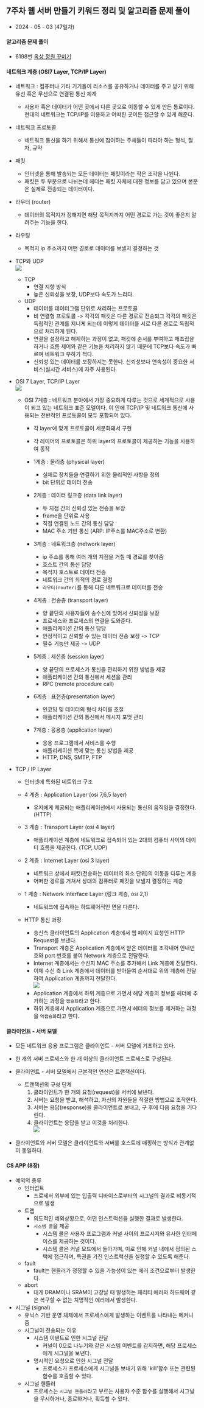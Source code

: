 ## 7주차 웹 서버 만들기 키워드 정리 및 알고리즘 문제 풀이

- 2024 - 05 - 03 (47일차)

#### 알고리즘 문제 풀이

- 6198번 [옥상 정원 꾸미기](https://github.com/dongyeoppp/Jungle_TIL/blob/main/jungle_week07/bk_6198.py)

#### 네트워크 계층 (OSI7 Layer, TCP/IP Layer)

- 네트워크 : 컴퓨터나 기타 기기들이 리소스를 공유하거나 데이터를 주고 받기 위해 유선 혹은 무선으로 연결된 통신 체계
  - 사용자 혹은 데이터가 어떤 곳에서 다른 곳으로 이동할 수 있게 만든 통로이다. 현대의 네트워크는 TCP/IP를 이용하고 어떠한 곳이든 접근할 수 있게 해준다.
- 네트워크 프로토콜

  - 네트워크 통신을 하기 위해서 통신에 참여하는 주체들이 따라야 하는 형식, 절차, 규약

- 패킷
  - 인터넷을 통해 발송되는 모든 데이터는 패킷이라는 작은 조각을 나뉜다.
  - 패킷은 두 부분으로 나뉘는데 헤더는 패킷 자체에 대한 정보를 담고 있으며 본문은 실제로 전송되는 데이터이다.
- 라우터 (router)
  - 데이터의 목적지가 정해지면 해당 목적지까지 어떤 경로로 가는 것이 좋은지 알려주는 기능을 한다.
- 라우팅

  - 목적지 ip 주소까지 어떤 경로로 데이터를 보낼지 결정하는 것

- TCP와 UDP  
   <img src="./img/image3.png">

  - TCP
    - 연결 지향 방식
    - 높은 신뢰성을 보장, UDP보다 속도가 느리다.
  - UDP
    - 데이터를 데이터그램 단위로 처리하는 프로토콜
    - 비 연결형 프로토콜 -> 각각의 패킷은 다른 경로로 전송되그 각각의 패킷은 독립적인 관계를 지니게 되는데 이렇게 데이터를 서로 다른 경로로 독립적으로 처리하게 된다.
    - 연결을 설정하고 해제하는 과정이 없고, 패킷에 순서를 부여하고 재조립을 하거나 흐름 제어와 같은 기능을 처리하지 않기 때문에 TCP보다 속도가 빠르며 네트워크 부하가 적다.
    - 신뢰성 있는 데이터를 보장하지는 못한다. 신뢰성보다 연속성이 중요한 서비스(실시간 서비스)에 자주 사용된다.

- OSI 7 Layer, TCP/IP Layer  
   <img src="./img/image1.png">

  - OSI 7계층 : 네트워크 분야에서 가장 중요하게 다루는 것으로 세계적으로 사용이 되고 있는 네트워크 표준 모델이다. 이 안에 TCP/IP 및 네트워크 통신에 사용되는 전반적인 프로토콜이 모두 포함되어 있다.

    - 각 layer에 맞게 프로토콜이 세분화돼서 구현
    - 각 레이어의 프로토콜은 하위 layer의 프로토콜이 제공하는 기능을 사용하여 동작

    - 1계층 : 물리층 (physical layer)
      - 실제로 장치들을 연결하기 위한 물리적인 사항을 정의
      - bit 단위로 데이터 전송
    - 2계층 : 데이터 링크층 (data link layer)

      - 두 지점 간의 신뢰성 있는 전송을 보장
      - frame을 단위로 사용
      - 직접 연결된 노드 간의 통신 담당
      - MAC 주소 기반 통신 (ARP: IP주소를 MAC주소로 변환)

    - 3계층 : 네트워크층 (network layer)

      - ip 주소를 통해 여러 개의 지점을 거칠 때 경로를 찾아줌
      - 호스트 간의 통신 담당
      - 목적지 호스트로 데이터 전송
      - 네트워크 간의 최적의 경로 결정
      - `라우터(router)`를 통해 다른 네트워크로 데이터를 전송

    - 4계층 : 전송층 (transport layer)

      - 양 끝단의 사용자들이 송수신에 있어서 신뢰성을 보장
      - 프로세스와 프로세스의 연결을 도와준다.
      - 애플리케이션 간의 통신 담당
      - 안정적이고 신뢰할 수 있는 데이터 전송 보장 -> TCP
      - 필수 기능만 제공 -> UDP

    - 5계층 : 세션층 (session layer)
      - 양 끝단의 프로세스가 통신을 관리하기 위한 방법을 제공
      - 애플리케이션 간의 통신에서 세션을 관리
      - RPC (remote procedure call)
    - 6계층 : 표현층(presentation layer)
      - 인코딩 및 데이터의 형식 차이를 조절
      - 애플리케이션 간의 통신에서 메시지 포맷 관리
    - 7계층 : 응용층 (application layer)
      - 응용 프로그램에서 서비스를 수행
      - 애플리케이션 목에 맞는 통신 방법을 제공
      - HTTP, DNS, SMTP, FTP

- TCP / IP Layer

  - 인터넷에 특화된 네트워크 구조
  - 4 계층 : Application Layer (osi 7,6,5 layer)
    - 유저에게 제공되는 애플리케이션에서 사용되는 통신의 움직임을 결정한다. (HTTP)
  - 3 계층 : Transport Layer (osi 4 layer)
    - 애플리케이션 계층에 네트워크로 접속되어 있는 2대의 컴퓨터 사이의 데이터 흐름을 제공한다. (TCP, UDP)
  - 2 계층 : Internet Layer (osi 3 layer)
    - 네트워크 상에서 패킷(전송하는 데이터의 최소 단위)의 이동을 다루는 계층
    - 어떠한 경로를 거쳐서 상대의 컴퓨터로 패킷을 보낼지 결정하는 계층
  - 1 계층 : Network Interface Layer (링크 계층, osi 2,1)

    - 네트워크에 접속하는 하드웨어적인 면을 다룬다.

  - HTTP 통신 과정
    - 송신측 클라이언트의 Application 계층에서 웹 페이지 요청인 HTTP Request를 보낸다.
    - Transport 계층은 Application 계층에서 받은 데이터를 조각내어 안내번호와 port 번호를 붙여 Network 계층으로 전달한다.
    - Internet 계층에서는 수신지 MAC 주소를 추가해서 Link 계층에 전달한다.
    - 이제 수신 측 Link 계층에서 데이터를 받아들여 순서대로 위의 계층에 전달하여 Application 계층까지 전달한다.  
      <img src="./img/image2.png">
    - Application 계층에서 하위 계층으로 가면서 해당 계층의 정보를 헤더에 추가하는 과정을 `캡슐화`라고 한다.
    - 하위 계층에서 Application 계층으로 가면서 헤더의 정보를 제거하는 과정을 `역캡슐화`라고 한다.

#### 클라이언트 - 서버 모델

- 모든 네트워크 응용 프로그램은 클라이언트 - 서버 모델에 기초하고 있다.
- 한 개의 서버 프로세스와 한 개 이상의 클라이언트 프로세스로 구성된다.
- 클라이언트 - 서버 모델에서 근본적인 연산은 트랜잭션이다.

  - 트랜잭션의 구성 단계
    1. 클라이언트가 한 개의 요청(request)을 서버에 보낸다.
    2. 서버는 요청을 받고, 해석하고, 자신의 자원들을 적절한 방법으로 조작한다.
    3. 서버는 응답(response)을 클라이언트로 보내고, 구 후에 다음 요청을 기다린다.
    4. 클라이언트는 응답을 받고 이것을 처리한다.  
       <img src="./img/image4.png">

- 클라이언트와 서버 모델은 클라이언트와 서버를 호스트에 매핑하는 방식과 관계없이 동일하다.

#### CS APP (8장)

- 예외의 종류
  - 인터럽트
    - 프로세서 외부에 있는 입출력 디바이스로부터의 시그널의 결과로 비동기적으로 발생
  - 트랩
    - 의도적인 예외상황으로, 어떤 인스트럭션을 실행한 결과로 발생한다.
    - `시스템 콜`을 제공
      - 시스템 콜은 사용자 프로그램과 커널 사이의 프로시저와 유사한 인터페이스를 제공하는 것이다.
      - 시스템 콜은 커널 모드에서 돌아가며, 이로 인해 커널 내에서 정의된 스택에 접근하며, 특권을 가진 인스트럭션을 실행할 수 있도록 해준다.
  - fault
    - fault는 핸들러가 정정할 수 있을 가능성이 있는 에러 조건으로부터 발생한다.
  - abort
    - 대개 DRAM이나 SRAM이 고장날 때 발생하는 패리티 에러와 하드웨어 같은 복구할 수 없는 치명적인 에러에서 발생한다.
- 시그널 (signal)
  - 유닉스 기반 운영 체제에서 프로세스에게 발생하는 이벤트를 나타내는 메커니즘
  - 시그널이 전송되는 이유
    - 시스템 이벤트로 인한 시그널 전달
      - 커널이 0으로 나누기와 같은 시스템 이벤트를 감지하면, 해당 프로세스에게 시그널을 보낸다.
    - 명시적인 요청으로 인한 시그널 전달
      - 프로세스가 프로세스에게 시그널을 보내기 위해 'kill'함수 또는 관련된 함수를 호출할 수 있다.
  - 시그널 핸들러
    - 프로세스는 `시그널 핸들러`라고 부르는 사용자 수준 함수를 실행해서 시그널을 무시하거나, 종료하거나, 획득할 수 있다.
